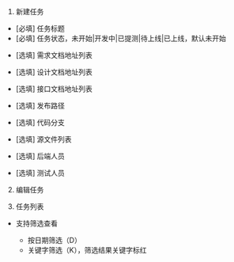 1.  新建任务

- [必填] 任务标题
- [必填] 任务状态，未开始|开发中|已提测|待上线|已上线，默认未开始

* [选填] 需求文档地址列表
* [选填] 设计文档地址列表
* [选填] 接口文档地址列表

* [选填] 发布路径

* [选填] 代码分支

* [选填] 源文件列表

* [选填] 后端人员
* [选填] 测试人员

2.  编辑任务

3.  任务列表

- 支持筛选查看

  - 按日期筛选（D）
  - 关键字筛选（K），筛选结果关键字标红

